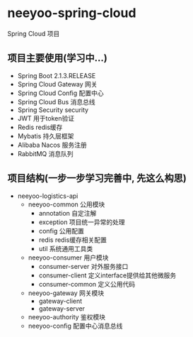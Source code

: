 # neeyoo-spring-cloud
Spring Cloud 项目

## 项目主要使用(学习中...)
- Spring Boot 2.1.3.RELEASE
- Spring Cloud Gateway 网关
- Spring Cloud Config 配置中心
- Spring Cloud Bus 消息总线
- Spring Security security
- JWT 用于token验证
- Redis redis缓存
- Mybatis 持久层框架
- Alibaba Nacos 服务注册
- RabbitMQ 消息队列

## 项目结构(一步一步学习完善中, 先这么构思)
- neeyoo-logistics-api
    - neeyoo-common 公用模块
        - annotation 自定注解
        - exception 项目统一异常的处理
        - config 公用配置
        - redis redis缓存相关配置
        - util 系统通用工具类
    - neeyoo-consumer 用户模块
    	- consumer-server 对外服务接口
    	- consumer-client 定义interface提供给其他微服务
    	- consumer-common 定义公用代码
    - neeyoo-gateway 网关模块
    	- gateway-client 
    	- gateway-server
    - neeyoo-authority 鉴权模块
    - neeyoo-config 配置中心消息总线 
